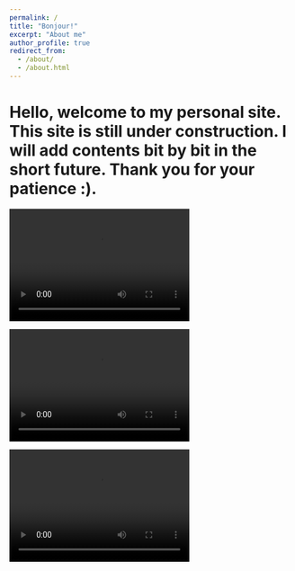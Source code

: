 ```yaml
---
permalink: /
title: "Bonjour!"
excerpt: "About me"
author_profile: true
redirect_from: 
  - /about/
  - /about.html
---
```


Hello, welcome to my personal site. This site is still under construction. I will add contents bit by bit in the short future. Thank you for your patience :).
================================

<video src="/images/geo_Ellipzoid1.mp4" width="320" height="200" controls preload></video>

<video src="/images/geo_ellipzoid.mp4" width="320" height="200" controls preload></video>

<video src="/images/geo_2dGauss.mp4" width="320" height="200" controls preload></video>
